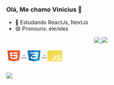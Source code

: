 ### Olá, Me chamo Vinicius 🖖

- 🌱 Estudando ReactJs, NextJs
- 😄 Pronouns: ele/eles

<div align="center">
  <a href="https://github.com/vinicius-pereira-souza">
  <img height="180em" src="https://github-readme-stats.vercel.app/api?username=vinicius-pereira-souza&show_icons=true&theme=onedark&include_all_commits=true&count_private=true"/>
  <img height="180em" src="https://github-readme-stats.vercel.app/api/top-langs/?username=vinicius-pereira-souza&layout=compact&langs_count=7&theme=onedark"/>
</div>
<div style="display: inline_block"><br>
  <img align="center" alt="vinicius-HTML" height="30" width="40" src="https://raw.githubusercontent.com/devicons/devicon/master/icons/html5/html5-original.svg"> - 
    <img align="center" alt="vinicius-CSS" height="30" width="40" src="https://raw.githubusercontent.com/devicons/devicon/master/icons/css3/css3-original.svg"> - 
  <img align="center" alt="vinicius-Js" height="30" width="40" src="https://raw.githubusercontent.com/devicons/devicon/master/icons/javascript/javascript-plain.svg">
</div> 
  
##    
    
<div> 
  
  <a href="https://www.linkedin.com/in/vinicius-pereira-b99a04179" target="_blank"><img src="https://img.shields.io/badge/-LinkedIn-%230077B5?style=for-the-badge&logo=linkedin&logoColor=white" target="_blank"></a> 
 
  
 
</div>
